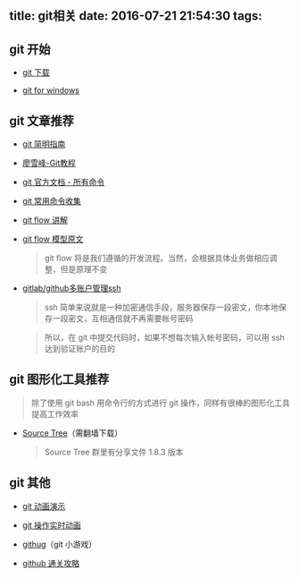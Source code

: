 title: git相关
date: 2016-07-21 21:54:30
tags:
---

## git 开始

* [git 下载](https://git-scm.com/)

* [git for windows](https://git-for-windows.github.io/)

## git 文章推荐

* [git 简明指南](http://www.runoob.com/manual/git-guide/)

* [廖雪峰-Git教程](http://www.liaoxuefeng.com/wiki/0013739516305929606dd18361248578c67b8067c8c017b000)

* [git 官方文档 - 所有命令](https://git-scm.com/docs)

* [git 常用命令收集](http://www.cnblogs.com/fanfan259/p/4810517.html)

* [git flow 讲解](http://www.jianshu.com/p/104fa8b15d1e)

* [git flow 模型原文](http://nvie.com/posts/a-successful-git-branching-model/)

    > git flow 将是我们遵循的开发流程。当然，会根据具体业务做相应调整，但是原理不变

* [gitlab/github多账户管理ssh](http://www.cnblogs.com/fanyong/p/3962455.html)

    > ssh 简单来说就是一种加密通信手段，服务器保存一段密文，你本地保存一段密文，互相通信就不再需要帐号密码

    > 所以，在 git 中提交代码时，如果不想每次输入帐号密码，可以用 ssh 达到验证账户的目的

## git 图形化工具推荐

> 除了使用 git bash 用命令行的方式进行 git 操作，同样有很棒的图形化工具提高工作效率

* [Source Tree](https://www.sourcetreeapp.com/)（需翻墙下载）

    > Source Tree 群里有分享文件 1.8.3 版本

## git 其他

* [git 动画演示](http://learngitbranching.js.org/?demo)

* [git 操作实时动画](http://onlywei.github.io/explain-git-with-d3/)

* [githug](http://www.cnblogs.com/wicub/p/3646070.html)（git 小游戏）

* [github 通关攻略](http://www.jianshu.com/p/482b32716bbe)